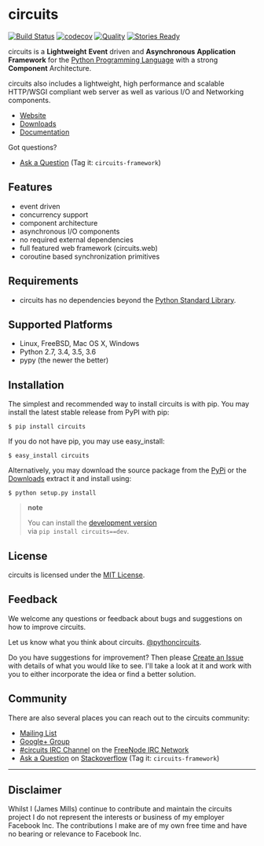 # circuits

[![Build Status](https://travis-ci.org/circuits/circuits.svg)](https://travis-ci.org/circuits/circuits) 
[![codecov](https://codecov.io/gh/circuits/circuits/branch/master/graph/badge.svg)](https://codecov.io/gh/circuits/circuits)
[![Quality](https://landscape.io/github/circuits/circuits/master/landscape.png)](https://landscape.io/github/circuits/circuits/master)
[![Stories Ready](https://badge.waffle.io/circuits/circuits.png?label=ready&title=Ready)](https://waffle.io/circuits/circuits)

circuits is a **Lightweight** **Event** driven and **Asynchronous** **Application Framework** for the [Python Programming Language](http://www.python.org/) with a strong **Component** Architecture.

circuits also includes a lightweight, high performance and scalable HTTP/WSGI compliant web server as well as various I/O and Networking components.

-   [Website](http://circuitsframework.com/)
-   [Downloads](https://github.com/circuits/circuits/releases)
-   [Documentation](http://circuits.readthedocs.org/en/latest/)

Got questions?

-   [Ask a Question](http://stackoverflow.com/questions/ask) (Tag it: `circuits-framework`)

## Features

-   event driven
-   concurrency support
-   component architecture
-   asynchronous I/O components
-   no required external dependencies
-   full featured web framework (circuits.web)
-   coroutine based synchronization primitives

## Requirements

-   circuits has no dependencies beyond the [Python Standard Library](http://docs.python.org/library/).

## Supported Platforms

-   Linux, FreeBSD, Mac OS X, Windows
-   Python 2.7, 3.4, 3.5, 3.6
-   pypy (the newer the better)

## Installation

The simplest and recommended way to install circuits is with pip. You may install the latest stable release from PyPI with pip:

    $ pip install circuits

If you do not have pip, you may use easy\_install:

    $ easy_install circuits

Alternatively, you may download the source package from the [PyPi](http://pypi.python.org/pypi/circuits) or the [Downloads](https://github.com/circuits/circuits/releases) extract it and install using:

    $ python setup.py install

> **note**
>
> You can install the [development version](https://github.com/circuits/circuits/archive/master.zip#egg=circuits-dev)  
> via `pip install circuits==dev`.
>

## License

circuits is licensed under the [MIT License](http://www.opensource.org/licenses/mit-license.php).

## Feedback

We welcome any questions or feedback about bugs and suggestions on how to improve circuits.

Let us know what you think about circuits. [@pythoncircuits](http://twitter.com/pythoncircuits).

Do you have suggestions for improvement? Then please [Create an Issue](https://github.com/circuits/circuits/issues/new) with details of what you would like to see. I'll take a look at it and work with you to either incorporate the idea or find a better solution.

## Community

There are also several places you can reach out to the circuits community:

-   [Mailing List](http://groups.google.com/group/circuits-users)
-   [Google+ Group](https://plus.google.com/communities/107775112577294599973)
-   [\#circuits IRC Channel](http://webchat.freenode.net/?randomnick=1&channels=circuits&uio=d4) on the [FreeNode IRC Network](http://freenode.net)
-   [Ask a Question](http://stackoverflow.com/questions/ask) on [Stackoverflow](http://stackoverflow.com/) (Tag it: `circuits-framework`)

------------------------------------------------------------------------

## Disclaimer

Whilst I (James Mills) continue to contribute and maintain the circuits project I do not represent the interests or business of my employer Facebook Inc. The contributions I make are of my own free time and have no bearing or relevance to Facebook Inc.
